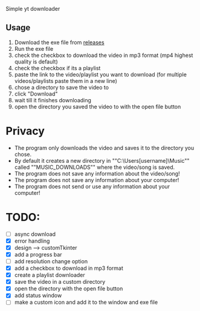 Simple yt downloader

## Usage

1. Download the exe file from [releases](https://github.com/progenor/YTDownloader/releases/latest)
2. Run the exe file
3. check the checkbox to download the video in mp3 format (mp4 highest quality is default)
4. check the checkbox if its a playlist
5. paste the link to the video/playlist you want to download (for multiple videos/playlists paste them in a new line)
6. chose a directory to save the video to
7. click "Download"
8. wait till it finishes downloading
9. open the directory you saved the video to with the open file button

# Privacy

- The program only downloads the video and saves it to the directory you chose.
- By default it creates a new directory in ""C:\Users\[username]\Music"" called ""MUSIC_DOWNLOADS"" where the video/song is saved.
- The program does not save any information about the video/song!
- The program does not save any information about your computer!
- The program does not send or use any information about your computer!

# TODO:

- [ ] async download
- [x] error handling
- [x] design --> customTkinter
- [x] add a progress bar
- [ ] add resolution change option
- [x] add a checkbox to download in mp3 format
- [x] create a playlist downloader
- [x] save the video in a custom directory
- [x] open the directory with the open file button
- [x] add status window
- [ ] make a custom icon and add it to the window and exe file
